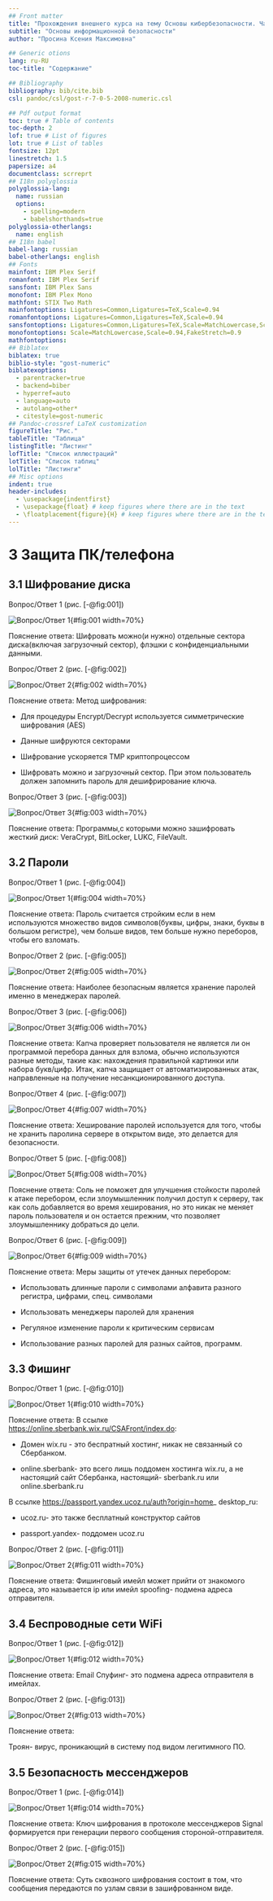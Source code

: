 ```yaml
---
## Front matter
title: "Прохождения внешнего курса на тему Основы кибербезопасности. Часть 2"
subtitle: "Основы информационной безопасности"
author: "Просина Ксения Максимовна"

## Generic otions
lang: ru-RU
toc-title: "Содержание"

## Bibliography
bibliography: bib/cite.bib
csl: pandoc/csl/gost-r-7-0-5-2008-numeric.csl

## Pdf output format
toc: true # Table of contents
toc-depth: 2
lof: true # List of figures
lot: true # List of tables
fontsize: 12pt
linestretch: 1.5
papersize: a4
documentclass: scrreprt
## I18n polyglossia
polyglossia-lang:
  name: russian
  options:
	- spelling=modern
	- babelshorthands=true
polyglossia-otherlangs:
  name: english
## I18n babel
babel-lang: russian
babel-otherlangs: english
## Fonts
mainfont: IBM Plex Serif
romanfont: IBM Plex Serif
sansfont: IBM Plex Sans
monofont: IBM Plex Mono
mathfont: STIX Two Math
mainfontoptions: Ligatures=Common,Ligatures=TeX,Scale=0.94
romanfontoptions: Ligatures=Common,Ligatures=TeX,Scale=0.94
sansfontoptions: Ligatures=Common,Ligatures=TeX,Scale=MatchLowercase,Scale=0.94
monofontoptions: Scale=MatchLowercase,Scale=0.94,FakeStretch=0.9
mathfontoptions:
## Biblatex
biblatex: true
biblio-style: "gost-numeric"
biblatexoptions:
  - parentracker=true
  - backend=biber
  - hyperref=auto
  - language=auto
  - autolang=other*
  - citestyle=gost-numeric
## Pandoc-crossref LaTeX customization
figureTitle: "Рис."
tableTitle: "Таблица"
listingTitle: "Листинг"
lofTitle: "Список иллюстраций"
lotTitle: "Список таблиц"
lolTitle: "Листинги"
## Misc options
indent: true
header-includes:
  - \usepackage{indentfirst}
  - \usepackage{float} # keep figures where there are in the text
  - \floatplacement{figure}{H} # keep figures where there are in the text
---
```


# 3 Защита ПК/телефона

## 3.1 Шифрование диска

Вопрос/Ответ 1 (рис. [-@fig:001])

![Вопрос/Ответ 1](image/3.1.1.png){#fig:001 width=70%}

Пояснение ответа:
Шифровать можно(и нужно) отдельные сектора диска(включая загрузочный сектор), флэшки с конфиденциальными данными.

Вопрос/Ответ 2 (рис. [-@fig:002])

![Вопрос/Ответ 2](image/3.1.2.png){#fig:002 width=70%}

Пояснение ответа:
Метод шифрования:

- Для процедуры Encrypt/Decrypt используется симметрические шифрования (AES)

- Данные шифруются секторами 

- Шифрование ускоряется TMP криптопроцессом

- Шифровать можно и загрузочный сектор. При этом пользователь должен запомнить пароль для дешифрирование ключа.

Вопрос/Ответ 3 (рис. [-@fig:003])

![Вопрос/Ответ 3](image/3.1.3.png){#fig:003 width=70%}

Пояснение ответа:
Программы,с которыми можно зашифровать жесткий диск: VeraCrypt, BitLocker, LUKC, FileVault.


## 3.2 Пароли

Вопрос/Ответ 1 (рис. [-@fig:004])

![Вопрос/Ответ 1](image/3.2.1.png){#fig:004 width=70%}

Пояснение ответа:
Пароль считается стройким если в нем используются множество видов символов(буквы, цифры, знаки, буквы в большом регистре), чем больше видов, тем больше нужно переборов, чтобы его взломать.

Вопрос/Ответ 2 (рис. [-@fig:005])

![Вопрос/Ответ 2](image/3.2.2.png){#fig:005 width=70%}

Пояснение ответа:
Наиболее безопасным является хранение паролей именно в менеджерах паролей. 

Вопрос/Ответ 3 (рис. [-@fig:006])

![Вопрос/Ответ 3](image/3.2.3.png){#fig:006 width=70%}

Пояснение ответа:
Капча проверяет пользователя не является ли он программой перебора данных для взлома, обычно используются разные методы, такие как: нахождения правильной картинки или набора букв/цифр. Итак, капча защищает от автоматизированных атак, направленные на получение несанкционированного доступа.

Вопрос/Ответ 4 (рис. [-@fig:007])

![Вопрос/Ответ 4](image/3.2.4.png){#fig:007 width=70%}

Пояснение ответа:
Хеширование паролей используется для того, чтобы не хранить паролина сервере в открытом виде, это делается для безопасности.

Вопрос/Ответ 5 (рис. [-@fig:008])

![Вопрос/Ответ 5](image/3.2.5.png){#fig:008 width=70%}

Пояснение ответа:
Соль не поможет для улучшения стойкости паролей к атаке перебором, если злоумышленник получил доступ к серверу, так как соль добавляется во время хеширования, но это никак не меняет пароль пользователя и он остается прежним, что позволяет злоумышленнику добраться до цели.

Вопрос/Ответ 6 (рис. [-@fig:009])

![Вопрос/Ответ 6](image/3.2.6.png){#fig:009 width=70%}

Пояснение ответа:
Меры защиты от утечек данных перебором:

- Использовать длинные пароли с символами алфавита разного регистра, цифрами, спец. символами 

- Использовать менеджеры паролей для хранения 

- Регуляное изменение пароли к критическим сервисам 

- Использование разных паролей для разных сайтов, программ.

## 3.3 Фишинг 

Вопрос/Ответ 1 (рис. [-@fig:010])

![Вопрос/Ответ 1](image/3.3.1.png){#fig:010 width=70%}

Пояснение ответа:
В ссылке https://online.sberbank.wix.ru/CSAFront/index.do:

- Домен wix.ru - это беспратный хостинг, никак не связанный со Сбербанком.

- online.sberbank- это всего лишь поддомен хостинга wix.ru, а не настоящий сайт Сбербанка, настоящий- sberbank.ru или online.sberbank.ru

В ссылке https://passport.yandex.ucoz.ru/auth?origin=home_ desktop_ru:

- ucoz.ru- это также бесплатный конструктор сайтов 

- passport.yandex- поддомен ucoz.ru

Вопрос/Ответ 2 (рис. [-@fig:011])

![Вопрос/Ответ 2](image/3.3.2.png){#fig:011 width=70%}

Пояснение ответа:
Фишинговый имейл может прийти от знакомого адреса, это называется ip или имейл spoofing- подмена адреса отправителя.

## 3.4 Беспроводные сети WiFi

Вопрос/Ответ 1 (рис. [-@fig:012])

![Вопрос/Ответ 1](image/3.4.1.png){#fig:012 width=70%}

Пояснение ответа:
Email Спуфинг- это подмена адреса отправителя в имейлах.

Вопрос/Ответ 2 (рис. [-@fig:013])

![Вопрос/Ответ 2](image/3.4.2.png){#fig:013 width=70%}

Пояснение ответа:

Троян- вирус, проникающий в систему под видом легитимного ПО.

## 3.5 Безопасность мессенджеров

Вопрос/Ответ 1 (рис. [-@fig:014])

![Вопрос/Ответ 1](image/3.5.1.png){#fig:014 width=70%}

Пояснение ответа:
Ключ шифрования в протоколе мессенджеров Signal формируется при генерации первого сообщения стороной-отправителя.

Вопрос/Ответ 2 (рис. [-@fig:015])

![Вопрос/Ответ 2](image/3.5.2.png){#fig:015 width=70%}

Пояснение ответа:
Суть сквозного шифрования состоит в том, что сообщения передаются по узлам связи в зашифрованном виде.







